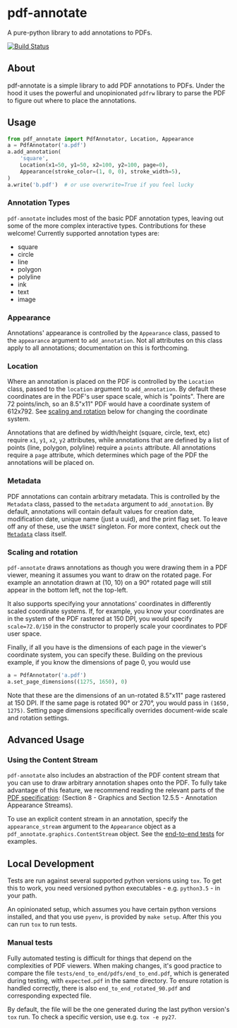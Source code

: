 # pdf-annotate
A pure-python library to add annotations to PDFs.

[![Build Status](https://travis-ci.com/plangrid/pdf-annotate.svg?branch=master)](https://travis-ci.com/plangrid/pdf-annotate)

## About
pdf-annotate is a simple library to add PDF annotations to PDFs. Under the hood
it uses the powerful and unopinionated `pdfrw` library to parse the PDF to
figure out where to place the annotations.

## Usage
```python
from pdf_annotate import PdfAnnotator, Location, Appearance
a = PdfAnnotator('a.pdf')
a.add_annotation(
    'square',
    Location(x1=50, y1=50, x2=100, y2=100, page=0),
    Appearance(stroke_color=(1, 0, 0), stroke_width=5),
)
a.write('b.pdf')  # or use overwrite=True if you feel lucky
```
### Annotation Types
`pdf-annotate` includes most of the basic PDF annotation types, leaving out some
of the more complex interactive types. Contributions for these welcome! Currently supported
annotation types are:

* square
* circle
* line
* polygon
* polyline
* ink
* text
* image

### Appearance
Annotations' appearance is controlled by the `Appearance` class, passed to the
`appearance` argument to `add_annotation`. Not all attributes
on this class apply to all annotations; documentation on this is forthcoming.

### Location
Where an annotation is placed on the PDF is controlled by the `Location` class, passed
to the `location` argument to `add_annotation`. By default these coordinates are in the 
PDF's user space scale, which is "points". There are 72 points/inch, so an 8.5"x11" PDF 
would have a coordinate system of 612x792. See [scaling and rotation](#scaling-and-rotation) below
for changing the coordinate system.

Annotations that are defined by width/height
(square, circle, text, etc) require `x1`, `y1`, `x2`, `y2` attributes, while annotations
that are defined by a list of points (line, polygon, polyline) require a `points` attribute.
All annotations require a `page` attribute, which determines which page of the PDF the
annotations will be placed on.

### Metadata
PDF annotations can contain arbitrary metadata. This is controlled by the `Metadata` class,
passed to the `metadata` argument to `add_annotation`. By default, annotations will contain
default values for creation date, modification date, unique name (just a uuid), and the print flag
set. To leave off any of these, use the `UNSET` singleton. For more context, check out the
[`Metadata`](https://github.com/plangrid/pdf-annotate/blob/a59e1554f6bb912087932d1c0c4f3524524309fa/pdf_annotate/config/metadata.py#L43)
class itself.

### Scaling and rotation
`pdf-annotate` draws annotations as though you were drawing them in a PDF viewer,
meaning it assumes you want to draw on the rotated page. For example an annotation drawn at
(10, 10) on a 90° rotated page will still appear in the bottom left, not the top-left.

It also supports specifying your annotations' coordinates in differently scaled coordinate systems.
If, for example, you know your coordinates are in the system of the PDF rastered at 150 DPI, you
would specify `scale=72.0/150` in the constructor to properly scale your coordinates to PDF user space.

Finally, if all you have is the dimensions of each page in the viewer's coordinate system, you can
specify these. Building on the previous example, if you know the dimensions of page 0, you would use
```python
a = PdfAnnotator('a.pdf')
a.set_page_dimensions((1275, 1650), 0)
```
Note that these are the dimensions of an un-rotated 8.5"x11" page rastered at 150 DPI. If the same page is
rotated 90° or 270°, you would pass in `(1650, 1275)`.
Setting page dimensions specifically overrides document-wide scale and rotation settings.

## Advanced Usage

### Using the Content Stream
`pdf-annotate` also includes an abstraction of the PDF content stream that you can use to
draw arbitrary annotation shapes onto the PDF. To fully take advantage of this feature, we
recommend reading the relevant parts of the [PDF specification](https://www.adobe.com/content/dam/acom/en/devnet/pdf/pdfs/PDF32000_2008.pdf):
(Section 8 - Graphics and Section 12.5.5 - Annotation Appearance Streams).

To use an explicit content stream in an annotation, specify the `appearance_stream`
argument to the `Appearance` object as a `pdf_annotate.graphics.ContentStream` object.
See the [end-to-end tests](https://github.com/plangrid/pdf-annotate/blob/a59e1554f6bb912087932d1c0c4f3524524309fa/tests/end_to_end/test_annotate_pdf.py#L317)
for examples.

## Local Development
Tests are run against several supported python versions using `tox`. To get this to
work, you need versioned python executables - e.g. `python3.5` - in your path.

An opinionated setup, which assumes you have certain python versions installed,
and that you use `pyenv`, is provided by `make setup`. After this you can run
`tox` to run tests.

### Manual tests
Fully automated testing is difficult for things that depend on the complexities
of PDF viewers. When making changes, it's good practice to compare the file
`tests/end_to_end/pdfs/end_to_end.pdf`, which is generated during testing,
with `expected.pdf` in the same directory. To ensure rotation is handled correctly,
there is also `end_to_end_rotated_90.pdf` and corresponding expected file.

By default, the file will be the one generated during the last python version's `tox` run.
To check a specific version, use e.g. `tox -e py27`.
